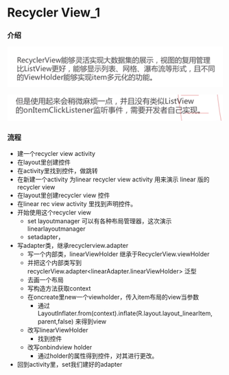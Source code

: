 # Recycler View\_1

### 介绍

![](.gitbook/assets/image%20%2838%29.png)

![](.gitbook/assets/image%20%2844%29.png)

### 流程

* 建一个recycler view activity
* 在layout里创建控件
* 在activity里找到控件，做跳转
* 在新建一个activity 为linear recycler view activity 用来演示 linear 版的recycler view
* 在layout里创建recycler view 控件
* 在linear rec view activity 里找到声明控件。
* 开始使用这个recycler view
  * set layoutmanager 可以有各种布局管理器，这次演示linearlayoutmanager
  * setadapter， 
* 写adapter类，继承recyclerview.adapter
  * 写一个内部类，linearViewHolder 继承于RecyclerView.viewHolder
  * 并把这个内部类写到recyclerView.adapter&lt;linearAdapter.linearViewHolder&gt; 泛型
  * 去画一个布局
  * 写构造方法获取context
  * 在oncreate里new一个viewholder，传入item布局的view当参数
    * 通过LayoutInflater.from\(context\).inflate\(R.layout.layout\_linearItem, parent,false\) 来得到view
  * 改写linearViewHolder
    * 找到控件
  * 改写onbindview holder
    * 通过holder的属性得到控件，对其进行更改。
* 回到activity里，set我们建好的adapter

